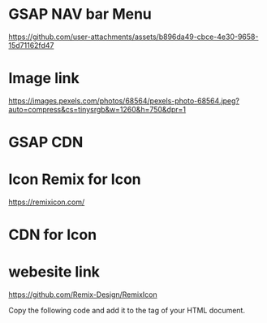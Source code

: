 # GSAP NAV bar Menu

https://github.com/user-attachments/assets/b896da49-cbce-4e30-9658-15d71162fd47

# Image link

https://images.pexels.com/photos/68564/pexels-photo-68564.jpeg?auto=compress&cs=tinysrgb&w=1260&h=750&dpr=1

# GSAP CDN

<script src="https://cdnjs.cloudflare.com/ajax/libs/gsap/3.12.5/gsap.min.js" integrity="sha512-7eHRwcbYkK4d9g/6tD/mhkf++eoTHwpNM9woBxtPUBWm67zeAfFC+HrdoE2GanKeocly/VxeLvIqwvCdk7qScg==" crossorigin="anonymous" referrerpolicy="no-referrer"></script>


# Icon Remix for Icon

https://remixicon.com/

# CDN for Icon

# webesite link

https://github.com/Remix-Design/RemixIcon

Copy the following code and add it to the <head> tag of your HTML document.

<link
    href="https://cdn.jsdelivr.net/npm/remixicon@4.5.0/fonts/remixicon.css"
    rel="stylesheet"
    />
